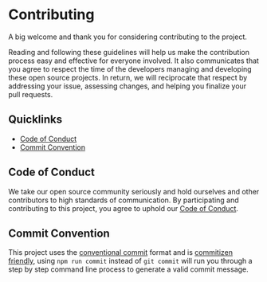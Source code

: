 # Contributing

A big welcome and thank you for considering contributing to the project.

Reading and following these guidelines will help us make the contribution process easy and effective for everyone involved. It also communicates that you agree to respect the time of the developers managing and developing these open source projects. In return, we will reciprocate that respect by addressing your issue, assessing changes, and helping you finalize your pull requests.

## Quicklinks

- [Code of Conduct](#code-of-conduct)
- [Commit Convention](#commit-convention)

## Code of Conduct

We take our open source community seriously and hold ourselves and other contributors to high standards of communication. By participating and contributing to this project, you agree to uphold our [Code of Conduct](./CODE_OF_CONDUCT.md).

## Commit Convention

This project uses the [conventional commit](https://www.conventionalcommits.org/en/v1.0.0/) format and is [commitizen friendly](http://commitizen.github.io/cz-cli/), using `npm run commit` instead of `git commit` will run you through a step by step command line process to generate a valid commit message.